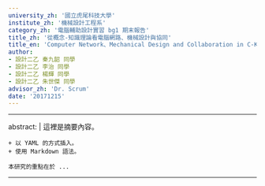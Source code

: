 ```yaml
---
university_zh: '國立虎尾科技大學'
institute_zh: '機械設計工程系'
category_zh: '電腦輔助設計實習 bg1 期末報告'
title_zh: '從概念-知識理論看電腦網路、機械設計與協同'
title_en: 'Computer Network、Mechanical Design and Collaboration in C-K Theory'
author:
- 設計二乙 秦九韶 同學
- 設計二乙 李治 同學
- 設計二乙 楊輝 同學
- 設計二乙 朱世傑 同學
advisor_zh: 'Dr. Scrum'
date: '20171215'
---
```


---
abstract: |
    這裡是摘要內容。
    
    + 以 YAML 的方式插入。
    + 使用 Markdown 語法。
    
    本研究的重點在於 ...
---



